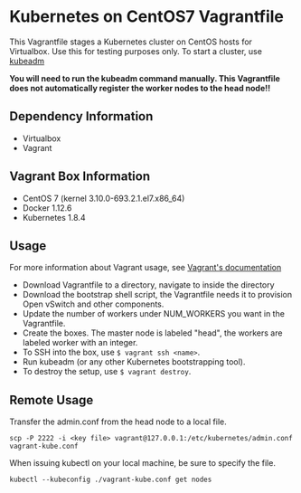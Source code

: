 # Kubernetes on CentOS7 Vagrantfile
This Vagrantfile stages a Kubernetes cluster on CentOS hosts for
Virtualbox. Use this for testing purposes only. To start a cluster,
use [kubeadm](https://kubernetes.io/docs/setup/independent/create-cluster-kubeadm/)

**You will need to run the kubeadm command manually. This
Vagrantfile does not automatically register the worker
nodes to the head node!!**

## Dependency Information
* Virtualbox
* Vagrant

## Vagrant Box Information
* CentOS 7 (kernel 3.10.0-693.2.1.el7.x86_64)
* Docker 1.12.6
* Kubernetes 1.8.4

## Usage
For more information about Vagrant usage, see
[Vagrant's documentation](https://www.vagrantup.com/docs/)
* Download Vagrantfile to a directory, navigate to inside
the directory
* Download the bootstrap shell script, the Vagrantfile
needs it to provision Open vSwitch and other components.
* Update the number of workers under NUM_WORKERS you want in the Vagrantfile.
* Create the boxes. The master node is labeled "head", the workers are labeled
worker with an integer.
* To SSH into the box, use `$ vagrant ssh <name>`.
* Run kubeadm (or any other Kubernetes bootstrapping tool).
* To destroy the setup, use `$ vagrant destroy`.

## Remote Usage
Transfer the admin.conf from the head node to a local file.

```
scp -P 2222 -i <key file> vagrant@127.0.0.1:/etc/kubernetes/admin.conf vagrant-kube.conf
```

When issuing kubectl on your local machine, be sure to specify the file.
```
kubectl --kubeconfig ./vagrant-kube.conf get nodes
```
